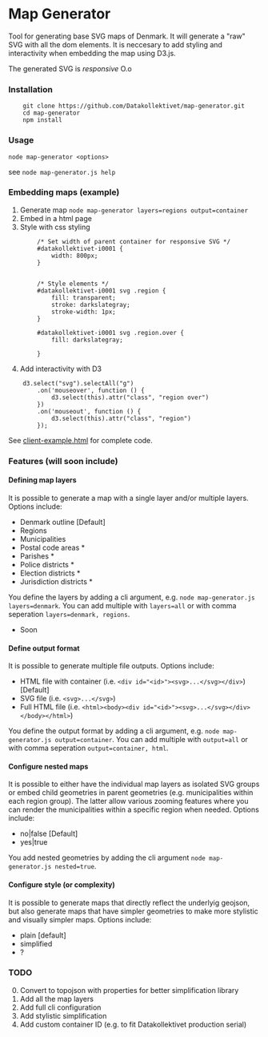 # Map Generator

Tool for generating base SVG maps of Denmark. It will generate a "raw" SVG with all the dom elements. It is neccesary to add styling and interactivity when embedding the map using D3.js.

The generated SVG is *responsive* O.o

### Installation

```
    git clone https://github.com/Datakollektivet/map-generator.git
    cd map-generator
    npm install
```

### Usage

`node map-generator <options>`

see `node map-generator.js help`

### Embedding maps (example)

1. Generate map `node map-generator layers=regions output=container`
2. Embed in a html page
3. Style with css styling
```
        /* Set width of parent container for responsive SVG */
        #datakollektivet-i0001 {
            width: 800px;
        }


        /* Style elements */
        #datakollektivet-i0001 svg .region {
            fill: transparent;
            stroke: darkslategray;
            stroke-width: 1px;
        }

        #datakollektivet-i0001 svg .region.over {
            fill: darkslategray;
            
        }
```
4. Add interactivity with D3 
```
    d3.select("svg").selectAll("g")
        .on('mouseover', function () {
            d3.select(this).attr("class", "region over")
        })
        .on('mouseout', function () {
            d3.select(this).attr("class", "region")
        });

```

See [client-example.html](client-example.html) for complete code.


### Features (will soon include)

#### Defining map layers
It is possible to generate a map with a single layer and/or multiple layers. Options include:

+ Denmark outline [Default]
+ Regions
+ Municipalities
+ Postal code areas *
+ Parishes *
+ Police districts *
+ Election districts * 
+ Jurisdiction districts *

You define the layers by adding a cli argument, e.g. `node map-generator.js layers=denmark`. You can add multiple with `layers=all` or with comma seperation `layers=denmark, regions`.

* Soon

#### Define output format
It is possible to generate multiple file outputs. Options include:

+ HTML file with container (i.e. `<div id="<id>"><svg>...</svg></div>`) [Default]
+ SVG file (i.e. `<svg>...</svg>`)
+ Full HTML file (i.e. `<html><body><div id="<id>"><svg>...</svg></div></body></html>`)

You define the output format by adding a cli argument, e.g. `node map-generator.js output=container`. You can add multiple with `output=all` or with comma seperation `output=container, html`.

#### Configure nested maps
It is possible to either have the individual map layers as isolated SVG groups or embed child geometries in parent geometries (e.g. municipalities within each region group). The latter allow various zooming features where you can render the municipalities within a specific region when needed. Options include:

+ no|false [Default]
+ yes|true

You add nested geometries by adding the cli argument  `node map-generator.js nested=true`.

#### Configure style (or complexity)
It is possible to generate maps that directly reflect the underlyig geojson, but also generate maps that have simpler geometries to make more stylistic and visually simpler maps. Options include:

+ plain [default]
+ simplified
+ ?




### TODO

0. Convert to topojson with properties for better simplification library
1. Add all the map layers
2. Add full cli configuration
4. Add stylistic simplification
5. Add custom container ID (e.g. to fit Datakollektivet production serial)




